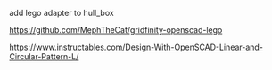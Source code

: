 
add lego adapter to hull_box

https://github.com/MephTheCat/gridfinity-openscad-lego

https://www.instructables.com/Design-With-OpenSCAD-Linear-and-Circular-Pattern-L/